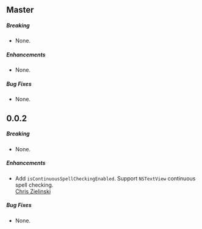 ## Master

##### Breaking

* None.

##### Enhancements

* None.

##### Bug Fixes

* None.

## 0.0.2

##### Breaking

* None.

##### Enhancements

* Add `isContinuousSpellCheckingEnabled`. Support `NSTextView` continuous spell checking.  
  [Chris Zielinski](https://github.com/chriszielinski)

##### Bug Fixes

* None.